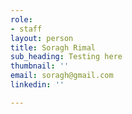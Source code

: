 ```yaml
---
role:
- staff
layout: person
title: Soragh Rimal
sub_heading: Testing here
thumbnail: ''
email: soragh@gmail.com
linkedin: ''

---
```

